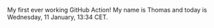 My first ever working GitHub Action!
My name is Thomas and today is Wednesday, 11 January, 13:34 CET. 
